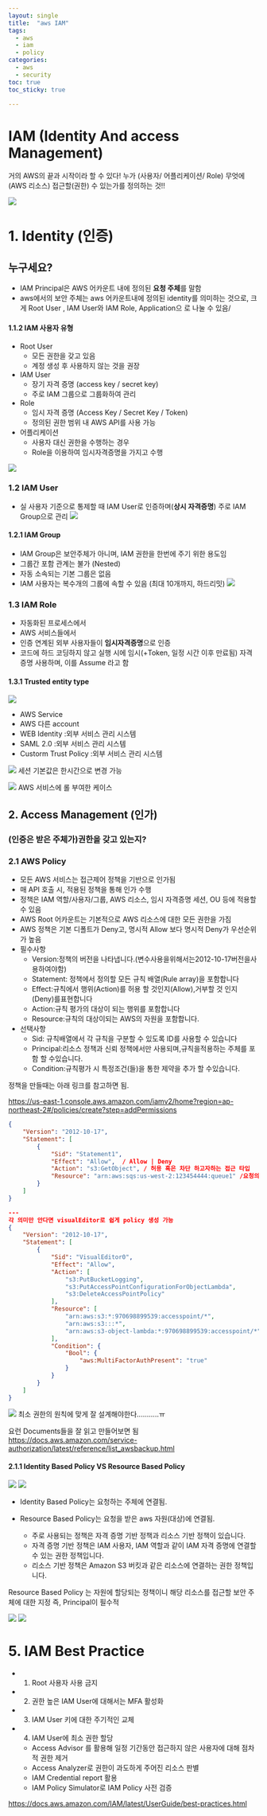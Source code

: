 ```yaml
---
layout: single
title:  "aws IAM"
tags:
  - aws
  - iam
  - policy
categories:
  - aws
  - security
toc: true
toc_sticky: true

---
```


# IAM (Identity And access Management) 
거의 AWS의 끝과 시작이라 할 수 있다! 
누가 (사용자/ 어플리케이션/ Role) 무엇에(AWS 리소스) 접근할(권한) 수 있는가를 정의하는 것!!


![](https://velog.velcdn.com/images/yuran3391/post/376d8962-8ff9-42a9-8cc3-530669f02dbf/image.png)

# 1. Identity (인증)
## 누구세요?
- IAM Principal은 AWS 어카운트 내에 정의된 **요청 주체**를 말함
- aws에서의 보안 주체는 aws 어카운트내에 정의된 identity를 의미하는 것으로, 크게 Root User , IAM User와 IAM Role, Application으 로 나눌 수 있음/

#### 1.1.2 IAM 사용자 유형
- Root User
  - 모든 권한을 갖고 있음
  - 계정 생성 후 사용하지 않는 것을 권장
- IAM User
  - 장기 자격 증명 (access key / secret key)
  - 주로 IAM 그룹으로 그룹화하여 관리
- Role
  - 임시 자격 증명 (Access Key / Secret Key / Token)
  - 정의된 권한 범위 내 AWS API를 사용 가능
-  어플리케이션 
	- 사용자 대신 권한을 수행하는 경우
	- Role을 이용하여 임시자격증명을 가지고 수행

![](https://velog.velcdn.com/images/yuran3391/post/4766e841-0fcc-4910-9dcc-e1dc145b8771/image.png)

### 1.2 IAM User
- 실 사용자 기준으로 통제할 때 IAM User로 인증하며(**상시 자격증명**) 주로 IAM Group으로 관리
![](https://velog.velcdn.com/images/yuran3391/post/129858d9-d0ec-4029-861b-bc01e2cad008/image.png)

#### 1.2.1 IAM Group
- IAM Group은 보안주체가 아니며, IAM 권한을 한번에 주기 위한 용도임
- 그룹간 포함 관계는 불가 (Nested)
- 자동 소속되는 기본 그룹은 없음
- IAM 사용자는 복수개의 그룹에 속할 수 있음 (최대 10개까지, 하드리밋)
![](https://velog.velcdn.com/images/yuran3391/post/f65f16f4-c0f9-4e73-8ca5-f1523e55f299/image.png)

### 1.3 IAM Role
- 자동화된 프로세스에서
- AWS 서비스들에서
- 인증 연계된 외부 사용자들이 
**임시자격증명**으로 인증
- 코드에 하드 코딩하지 않고 실행 시에 임시(+Token, 일정 시간 이후 만료됨) 자격 증명 사용하며, 이를 Assume 라고 함

#### 1.3.1 Trusted entity type

![](https://velog.velcdn.com/images/yuran3391/post/ea7c0bb5-4393-4a05-8475-cf4b23453796/image.png)

- AWS Service
- AWS 다른 account
- WEB Identity :외부 서비스 관리 시스템
- SAML 2.0 :외부 서비스 관리 시스템
- Custorm Trust Policy :외부 서비스 관리 시스템

![](https://velog.velcdn.com/images/yuran3391/post/2e209961-9403-4a42-adec-c5838c6e1853/image.png)
세션 기본값은 한시간으로 변경 가능

![](https://velog.velcdn.com/images/yuran3391/post/379b7e2a-cc46-4b2a-8fc0-b7f72f908df7/image.png)
AWS 서비스에 롤 부여한 케이스

## 2. Access Management (인가)
### (인증은 받은 주체가)권한을 갖고 있는지?

### 2.1 AWS Policy
- 모든 AWS 서비스는 접근제어 정책을 기반으로 인가됨
- 매 API 호출 시, 적용된 정책을 통해 인가 수행
- 정책은 IAM 역할/사용자/그룹, AWS 리소스, 임시 자격증명 세션, OU 등에 적용할 수 있음
- AWS Root 어카운트는 기본적으로 AWS 리소스에 대한 모든 권한을 가짐
- AWS 정책은 기본 디폴트가 Deny고, 명시적 Allow 보다 명시적 Deny가 우선순위가 높음
- 필수사항
	- Version:정책의 버전을 나타냅니다.(변수사용을위해서는2012-10-17버전을사용하여야함) 
	- Statement: 정책에서 정의할 모든 규칙 배열(Rule array)을 포함합니다
	- Effect:규칙에서 행위(Action)를 허용 할 것인지(Allow),거부할 것 인지(Deny)를표현합니다
	- Action:규칙 평가의 대상이 되는 행위를 포함합니다
	- Resource:규칙의 대상이되는 AWS의 자원을 포함합니다. 
- 선택사항
	- Sid: 규칙배열에서 각 규칙을 구분할 수 있도록 ID를 사용할 수 있습니다
	- Principal:리소스 정책과 신뢰 정책에서만 사용되며,규칙을적용하는 주체를 포함 할 수있습니다. 
	- Condition:규칙평가 시 특정조건(들)을 통한 제약을 추가 할 수있습니다.

정책을 만들때는 아래 링크를 참고하면 됨. 

https://us-east-1.console.aws.amazon.com/iamv2/home?region=ap-northeast-2#/policies/create?step=addPermissions

```json
{
	"Version": "2012-10-17",
	"Statement": [
		{
			"Sid": "Statement1",
			"Effect": "Allow",  / Allow | Deny 
			"Action": "s3:GetObject", / 허용 혹은 차단 하고자하는 접근 타입 
			"Resource": "arn:aws:sqs:us-west-2:123454444:queue1" /요청의 목적지가 되는 서비스
		}
	]
}

---
각 의미만 안다면 visualEditor로 쉽게 policy 생성 가능
{
	"Version": "2012-10-17",
	"Statement": [
		{
			"Sid": "VisualEditor0",
			"Effect": "Allow",
			"Action": [
				"s3:PutBucketLogging",
				"s3:PutAccessPointConfigurationForObjectLambda",
				"s3:DeleteAccessPointPolicy"
			],
			"Resource": [
				"arn:aws:s3:*:970698899539:accesspoint/*",
				"arn:aws:s3:::*",
				"arn:aws:s3-object-lambda:*:970698899539:accesspoint/*"
			],
			"Condition": {
				"Bool": {
					"aws:MultiFactorAuthPresent": "true"
				}
			}
		}
	]
}
```
![](https://velog.velcdn.com/images/yuran3391/post/0ad86ab3-185b-4a7e-83ee-b35d3020a07e/image.png)
최소 권한의 원칙에 맞게 잘 설계해야한다...........ㅠ

요런 Documents들을 잘 읽고 만들어보면 됨
https://docs.aws.amazon.com/service-authorization/latest/reference/list_awsbackup.html 


#### 2.1.1 Identity Based Policy VS Resource Based Policy

![](https://velog.velcdn.com/images/yuran3391/post/dc588da6-e874-4f5d-b7e9-74b2889bdd8b/image.png)
![](https://velog.velcdn.com/images/yuran3391/post/5b5bccf4-6caf-448d-a8fc-6b48927d16c0/image.png)

- Identity Based Policy는 요청하는 주체에 연결됨.
- Resource Based Policy는 요청을 받은 aws 자원(대상)에 연결됨.

	- 주로 사용되는 정책은 자격 증명 기반 정책과 리소스 기반 정책이 있습니다.
	- 자격 증명 기반 정책은 IAM 사용자, IAM 역할과 같이 IAM 자격 증명에 연결할 수 있는 권한 정책입니다.
	- 리소스 기반 정책은 Amazon S3 버킷과 같은 리소스에 연결하는 권한 정책입니다.


Resource Based Policy 는 자원에 할당되는 정책이니 해당 리소스를 접근할 보안 주체에 대한 지정 즉, Principal이 필수적

![](https://velog.velcdn.com/images/yuran3391/post/31b7c6d7-d21f-471f-9d3e-5c8b8272581d/image.png)
![](https://velog.velcdn.com/images/yuran3391/post/1e9c4ea9-31b4-4d5a-8db8-d31d404d3e2a/image.png)



# 5. IAM Best Practice
- 1. Root 사용자 사용 금지
-  2. 권한 높은 IAM User에 대해서는 MFA 활성화
-  3. IAM User 키에 대한 주기적인 교체
-  4. IAM User에 최소 권한 할당
	- Access Advisor 를 활용해 일정 기간동안 접근하지 않은 사용자에 대해 점차적 권한 제거
	- Access Analyzer로 권한이 과도하게 주어진 리소스 판별
	- IAM Credential report 활용
	- IAM Policy Simulator로 IAM Policy 사전 검증

https://docs.aws.amazon.com/IAM/latest/UserGuide/best-practices.html

